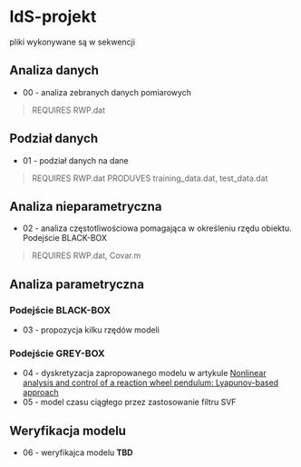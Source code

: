 # IdS-projekt

pliki wykonywane są w sekwencji

## Analiza danych

- 00 - analiza zebranych danych pomiarowych
> REQUIRES RWP.dat

## Podział danych

- 01 - podział danych na dane
> REQUIRES RWP.dat
> PRODUVES training_data.dat, test_data.dat

## Analiza nieparametryczna

- 02 - analiza częstotliwościowa pomagająca w określeniu rzędu obiektu. Podejście BLACK-BOX
> REQUIRES RWP.dat, Covar.m

## Analiza parametryczna

### Podejście BLACK-BOX

- 03 - propozycja kilku rzędów modeli

### Podejście GREY-BOX

- 04 - dyskretyzacja zapropowanego modelu w artykule [Nonlinear analysis and control of a reaction wheel pendulum:
Lyapunov-based approach](https://www.sciencedirect.com/science/article/pii/S221509861831574X)
- 05 - model czasu ciągłego przez zastosowanie filtru SVF

## Weryfikacja modelu

- 06 - weryfikajca modelu **TBD**